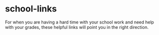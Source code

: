 # school-links
For when you are having a hard time with your school work and need help with your grades, these helpful links will point you in the right direction.
